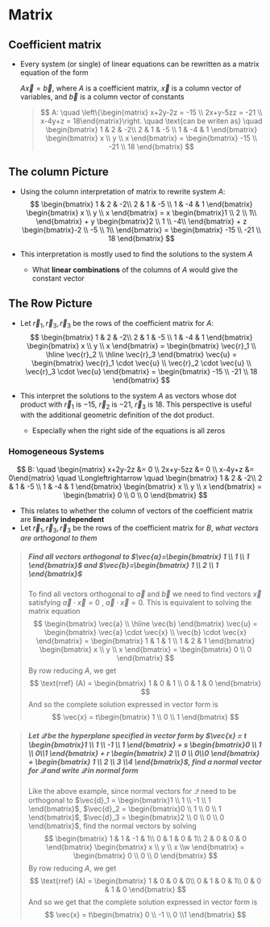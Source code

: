 # Matrix

## Coefficient matrix

- Every system (or single) of linear equations can be rewritten as a matrix equation of the form

  $A\vec{x} = \vec{b}$, where $A$ is a coefficient matrix, $\vec{x}$ is a column vector of variables, and $\vec{b}$ is a column vector of constants

  > $$
  > A: \quad \left\{\begin{matrix} 
  > x+2y-2z = -15 \\ 
  > 2x+y-5zz = -21 \\ 
  > x-4y+z = 18\end{matrix}\right.
  > \quad \text{can be writen as} \quad
  > \begin{bmatrix}
  > 1 & 2 & -2\\
  > 2 & 1 & -5 \\
  > 1 & -4 & 1
  > \end{bmatrix}
  > \begin{bmatrix} x \\ y \\ x \end{bmatrix} =
  > \begin{bmatrix} -15 \\ -21 \\ 18 \end{bmatrix}
  > $$

## The column Picture

- Using the column interpretation of matrix to rewrite system $A$:
  $$
  \begin{bmatrix}
  1 & 2 & -2\\
  2 & 1 & -5 \\
  1 & -4 & 1
  \end{bmatrix}
  \begin{bmatrix} x \\ y \\ x \end{bmatrix} =
  x \begin{bmatrix}1 \\ 2 \\ 1\\ \end{bmatrix} +
  y \begin{bmatrix}2 \\ 1 \\ -4\\ \end{bmatrix} +
  z \begin{bmatrix}-2 \\ -5 \\ 1\\ \end{bmatrix} =
  \begin{bmatrix} -15 \\ -21 \\ 18 \end{bmatrix}
  $$

- This interpretation is mostly used to find the solutions to the system $A$ 
  
  - What **linear combinations** of the columns of $A$ would give the constant vector

## The Row Picture

- Let $\vec{r}_1, \vec{r}_3, \vec{r}_3$ be the rows of the coefficient matrix for $A$:
  $$
  \begin{bmatrix}
  1 & 2 & -2\\
  2 & 1 & -5 \\
  1 & -4 & 1
  \end{bmatrix}
  \begin{bmatrix} x \\ y \\ x \end{bmatrix} =
  \begin{bmatrix} \vec{r}_1 \\ \hline \vec{r}_2 \\ \hline \vec{r}_3 \end{bmatrix}
  \vec{u} = 
  \begin{bmatrix} \vec{r}_1 \cdot \vec{u} \\ 
  \vec{r}_2 \cdot \vec{u} \\ \vec{r}_3 \cdot \vec{u} \end{bmatrix} =
  \begin{bmatrix} -15 \\ -21 \\ 18 \end{bmatrix}
  $$

- This interpret the solutions to the system $A$ as vectors whose dot product with $\vec{r}_1$ is $-15$,  $\vec{r}_2$ is $-21$, $\vec{r}_3$ is $18$. This perspective is useful with the additional geometric definition of the dot product.

  - Especially when the right side of the equations is all zeros

### Homogeneous Systems

$$
B: \quad \begin{matrix} 
x+2y-2z &= 0 \\ 
2x+y-5zz &= 0 \\ 
x-4y+z &= 0\end{matrix} 
\quad \Longleftrightarrow \quad
\begin{bmatrix}
1 & 2 & -2\\
2 & 1 & -5 \\
1 & -4 & 1
\end{bmatrix}
\begin{bmatrix} x \\ y \\ x \end{bmatrix} =
\begin{bmatrix} 0 \\ 0 \\ 0 \end{bmatrix}
$$

- This relates to whether the column of vectors of the coefficient matrix are **linearly independent**
- Let $\vec{r}_1, \vec{r}_3, \vec{r}_3$ be the rows of the coefficient matrix for $B$, *what vectors are orthogonal to them*

> ##### Find all vectors orthogonal to $\vec{a}=\begin{bmatrix} 1 \\ 1 \\ 1 \end{bmatrix}$ and $\vec{b}=\begin{bmatrix} 1 \\ 2 \\ 1 \end{bmatrix}$ 
>
> To find all vectors orthogonal to $\vec{a}$ and $\vec{b}$ we need to find vectors $\vec{x}$ satisfying $\vec{a} \cdot \vec{x}=0$ , $\vec{a} \cdot \vec{x}=0$. This is equivalent to solving the matrix equation
> $$
> \begin{bmatrix} \vec{a} \\ \hline \vec{b} \end{bmatrix} \vec{u} =
> \begin{bmatrix} \vec{a} \cdot \vec{x} \\ \vec{b} \cdot \vec{x} \end{bmatrix} =
> \begin{bmatrix} 1 & 1 & 1 \\ 1 & 2 & 1 \end{bmatrix} 
> \begin{bmatrix} x \\ y \\ x \end{bmatrix} =
> \begin{bmatrix} 0 \\ 0 \end{bmatrix}
> $$
> By row reducing $A$, we get
> $$
> \text{rref} (A) = \begin{bmatrix} 1 & 0 & 1 \\ 0 & 1 & 0 \end{bmatrix}
> $$
> And so the complete solution expressed in vector form is 
> $$
> \vec{x} = t\begin{bmatrix} 1 \\ 0 \\ 1 \end{bmatrix}
> $$

> ##### Let $\mathcal{Q}$ be the hyperplane specified in vector form by $\vec{x} = t \begin{bmatrix}1 \\ 1 \\ -1 \\ 1 \end{bmatrix} + s \begin{bmatrix}0 \\ 1 \\ 0\\1 \end{bmatrix} + r \begin{bmatrix} 2 \\ 0 \\ 0\\0 \end{bmatrix} + \begin{bmatrix} 1 \\ 2 \\ 3 \\4 \end{bmatrix}$, find a normal vector for $\mathcal{Q}$ and write $\mathcal{Q}$ in normal form
>
> Like the above example, since normal vectors for $\mathcal{Q}$ need to be orthogonal to 
> $\vec{d}_1 = \begin{bmatrix}1 \\ 1 \\ -1 \\ 1 \end{bmatrix}$, $\vec{d}_2 = \begin{bmatrix}0 \\ 1 \\ 0 \\ 1 \end{bmatrix}$, $\vec{d}_3 = \begin{bmatrix}2 \\ 0 \\ 0 \\ 0 \end{bmatrix}$, find the normal vectors by solving
> $$
> \begin{bmatrix}
> 1 & 1 & -1 & 1\\
> 0 & 1 & 0 & 1\\
> 2 & 0 & 0 & 0
> \end{bmatrix}
> \begin{bmatrix} x \\ y \\ x \\w \end{bmatrix} =
> \begin{bmatrix} 0 \\ 0 \\ 0 \end{bmatrix}
> $$
> By row reducing $A$, we get
> $$
> \text{rref} (A) =
> \begin{bmatrix}
> 1 & 0 & 0 & 0\\
> 0 & 1 & 0 & 1\\
> 0 & 0 & 1 & 0
> \end{bmatrix}
> $$
> And so we get that the complete solution expressed in vector form is 
> $$
> \vec{x} = t\begin{bmatrix} 0 \\ -1 \\ 0 \\1 \end{bmatrix}
> $$